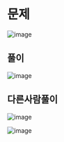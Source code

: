 # 문제
![image](https://user-images.githubusercontent.com/108312143/205481099-99f6a75e-cd4a-426c-be56-c46017c9286a.png)

## 풀이
![image](https://user-images.githubusercontent.com/108312143/205481105-d33f3133-7c67-4f93-a5e9-c07697dffeab.png)

## 다른사람풀이
![image](https://user-images.githubusercontent.com/108312143/205481124-39ff4d02-81c3-44d5-b872-29cf3ff077fb.png)

![image](https://user-images.githubusercontent.com/108312143/205481135-61bab895-34f9-493f-9e47-372412fe105e.png)
